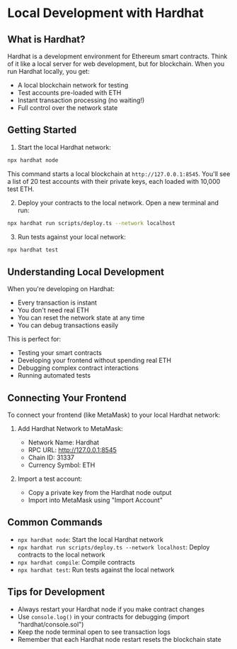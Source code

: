 # Local Development with Hardhat

## What is Hardhat?
Hardhat is a development environment for Ethereum smart contracts. Think of it like a local server for web development, but for blockchain. When you run Hardhat locally, you get:

- A local blockchain network for testing
- Test accounts pre-loaded with ETH
- Instant transaction processing (no waiting!)
- Full control over the network state

## Getting Started

1. Start the local Hardhat network:
```bash
npx hardhat node
```

This command starts a local blockchain at `http://127.0.0.1:8545`. You'll see a list of 20 test accounts with their private keys, each loaded with 10,000 test ETH.

2. Deploy your contracts to the local network. Open a new terminal and run:
```bash
npx hardhat run scripts/deploy.ts --network localhost
```

3. Run tests against your local network:

```bash
npx hardhat test
```


## Understanding Local Development

When you're developing on Hardhat:
- Every transaction is instant
- You don't need real ETH
- You can reset the network state at any time
- You can debug transactions easily

This is perfect for:
- Testing your smart contracts
- Developing your frontend without spending real ETH
- Debugging complex contract interactions
- Running automated tests

## Connecting Your Frontend

To connect your frontend (like MetaMask) to your local Hardhat network:

1. Add Hardhat Network to MetaMask:
   - Network Name: Hardhat
   - RPC URL: http://127.0.0.1:8545
   - Chain ID: 31337
   - Currency Symbol: ETH

2. Import a test account:
   - Copy a private key from the Hardhat node output
   - Import into MetaMask using "Import Account"

## Common Commands

- `npx hardhat node`: Start the local Hardhat network
- `npx hardhat run scripts/deploy.ts --network localhost`: Deploy contracts to the local network
- `npx hardhat compile`: Compile contracts
- `npx hardhat test`: Run tests against the local network

## Tips for Development
- Always restart your Hardhat node if you make contract changes
- Use `console.log()` in your contracts for debugging (import "hardhat/console.sol")
- Keep the node terminal open to see transaction logs
- Remember that each Hardhat node restart resets the blockchain state